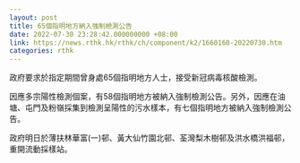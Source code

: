 ```yaml
---
layout: post
title: 65個指明地方納入強制檢測公告
date: 2022-07-30 23:28:42.000000000 +08:00
link: https://news.rthk.hk/rthk/ch/component/k2/1660160-20220730.htm
categories: rthk
---
```


政府要求於指定期間曾身處65個指明地方人士，接受新冠病毒核酸檢測。

因應多宗陽性檢測個案，有58個指明地方被納入強制檢測公告。另外，因應在油塘、屯門及粉嶺採集到檢測呈陽性的污水樣本，有七個指明地方被納入強制檢測公告。

政府明日於薄扶林華富(一)邨、黃大仙竹園北邨、荃灣梨木樹邨及洪水橋洪福邨，重開流動採樣站。
